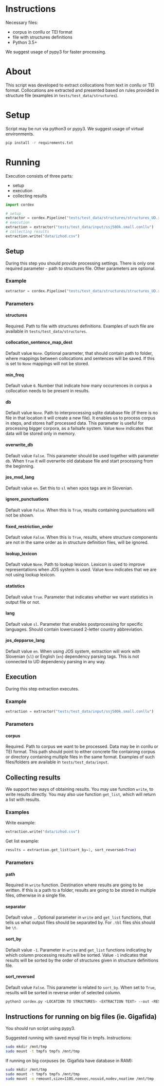 # Instructions

Necessary files:

* corpus in conllu or TEI format
* file with structures definitions
* Python 3.5+

We suggest usage of pypy3 for faster processing.

# About

This script was developed to extract collocations from text in conllu or TEI format. Collocations are extracted and presented based on rules provided in structure file (examples in `tests/test_data/structures`).

# Setup

Script may be run via python3 or pypy3. We suggest usage of virtual environments.

```bash
pip install -r requirements.txt
```


# Running

Execution consists of three parts:
* setup
* execution
* collecting results

```python
import cordex

# setup
extractor = cordex.Pipeline("tests/test_data/structures/structures_UD.xml")
# execution
extraction = extractor("tests/test_data/input/ssj500k.small.conllu")
# collecting results
extraction.write("data/izhod.csv")
```

## Setup
During this step you should provide processing settings. There is only one required parameter - path to structures file. Other parameters are optional.

### Example

```python
extractor = cordex.Pipeline("tests/test_data/structures/structures_UD.xml", statistics=False)
```

### Parameters

#### structures
Required. Path to file with structures definitions. Examples of such file are available in `tests/test_data/structures`.

#### collocation_sentence_map_dest
Default value `None`. Optional parameter, that should contain path to folder, where mappings between collocations and sentences will be saved. If this is set to `None` mappings will not be stored.

#### min_freq
Default value `0`. Number that indicate how many occurrences in corpus a collocation needs to be present in results.

#### db
Default value `None`. Path to interprocessing sqlite database file (if there is no file in that location it will create a new file). It enables us to process corpus in steps, and stores half processed data. This parameter is useful for processing bigger corpora, as a failsafe system. Value `None` indicates that data will be stored only in memory.

#### overwrite_db
Default value `False`. This parameter should be used together with parameter `db`. When `True` it will overwrite old database file and start processing from the beginning. 

#### jos_msd_lang
Default value `en`. Set this to `sl` when xpos tags are in Slovenian.

#### ignore_punctuations
Default value `False`. When this is `True`, results containing punctuations will not be shown.

#### fixed_restriction_order
Default value `False`. When this is `True`, results, where structure components are not in the same order as in structure definition files, will be ignored.

#### lookup_lexicon
Default value `None`. Path to lookup lexicon. Lexicon is used to improve representations when JOS system is used. Value `None` indicates that we are not using lookup lexicon.

#### statistics
Default value `True`. Parameter that indicates whether we want statistics in output file or not.

#### lang
Default value `sl`. Parameter that enables postprocessing for specific languages. Should contain lowercased 2-letter country abbreviation. 

#### jos_depparse_lang
Default value `en`. When using JOS system, extraction will work with Slovenian (`sl`) or English (`en`) dependency parsing tags. This is not connected to UD dependency parsing in any way. 

## Execution
During this step extraction executes.

### Example

```python
extraction = extractor("tests/test_data/input/ssj500k.small.conllu")
```

### Parameters

#### corpus
Required. Path to corpus we want to be processed. Data may be in conllu or TEI format. This path should point to either concrete file containing corpus or directory containing multiple files in the same format. Examples of such files/folders are available in `tests/test_data/input`.

## Collecting results
We support two ways of obtaining results. You may use function `write`, to write results directly. You may also use function `get_list`, which will return a list with results.

### Examples

Write example:
```python
extraction.write("data/izhod.csv")
```

Get list example:
```python
results = extraction.get_list(sort_by=1, sort_reversed=True)
```

### Parameters

#### path
Required in `write` function. Destination where results are going to be written. If this is a path to a folder, results are going to be stored in multiple files, otherwise in a single file.

#### separator
Default value `,`. Optional parameter in `write` and `get_list` functions, that tells us what output files should be separated by. For `.tbl` files shis should be `\t`.

#### sort_by
Default value `-1`. Parameter in `write` and `get_list` functions indicating by which column processing results will be sorted. Value `-1` indicates that results will be sorted by the order of structures given in structure definitions file.

#### sort_reversed
Default value `False`. This parameter is related to `sort_by`. When set to `True`, results will be sorted in reverse order of selected column.



```bash
python3 cordex.py <LOCATION TO STRUCTURES> <EXTRACTION TEXT> --out <RESULTS FILE>
```

## Instructions for running on big files (ie. Gigafida)

You should run script using pypy3.

Suggested running with saved mysql file in tmpfs. Instructions:

```bash
sudo mkdir /mnt/tmp
sudo mount -t tmpfs tmpfs /mnt/tmp
```

If running on big corpuses (ie. Gigafida have database in RAM):
```bash
sudo mkdir /mnt/tmp
sudo mount -t tmpfs tmpfs /mnt/tmp
sudo mount -o remount,size=110G,noexec,nosuid,nodev,noatime /mnt/tmp
```